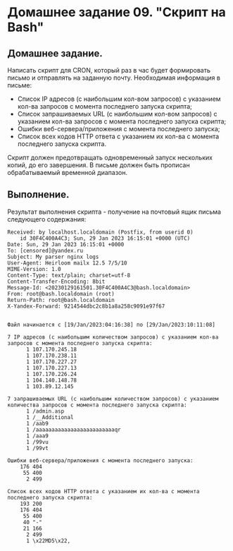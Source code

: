 # Домашнее задание 09. "Скрипт на Bash"

## Домашнее задание.

Написать скрипт для CRON, который раз в час будет формировать письмо и отправлять на заданную почту.
Необходимая информация в письме:

- Список IP адресов (с наибольшим кол-вом запросов) с указанием кол-ва запросов c момента последнего запуска скрипта;
- Список запрашиваемых URL (с наибольшим кол-вом запросов) с указанием кол-ва запросов c момента последнего запуска скрипта;
- Ошибки веб-сервера/приложения c момента последнего запуска;
- Список всех кодов HTTP ответа с указанием их кол-ва с момента последнего запуска скрипта.

Скрипт должен предотвращать одновременный запуск нескольких копий, до его завершения.
В письме должен быть прописан обрабатываемый временной диапазон.



## Выполнение.

Результат выполнения скрипта - получение на почтовый ящик письма следующего содержания:

```
Received: by localhost.localdomain (Postfix, from userid 0)
	id 30F4C400A4C3; Sun, 29 Jan 2023 16:15:01 +0000 (UTC)
Date: Sun, 29 Jan 2023 16:15:01 +0000
To: [censored]@yandex.ru
Subject: My parser nginx logs
User-Agent: Heirloom mailx 12.5 7/5/10
MIME-Version: 1.0
Content-Type: text/plain; charset=utf-8
Content-Transfer-Encoding: 8bit
Message-Id: <20230129161501.30F4C400A4C3@bash.localdomain>
From: root@bash.localdomain (root)
Return-Path: root@bash.localdomain
X-Yandex-Forward: 9214544dbc2c8b1a8a258c9091e97f67


Файл начинается с [19/Jan/2023:04:16:38] по [29/Jan/2023:10:11:08]

7 IP адресов (с наибольшим количеством запросов) с указанием кол-ва запросов c момента последнего запуска скрипта:
      1 107.170.245.18
      1 107.170.238.11
      1 107.170.227.27
      1 107.170.227.13
      1 107.170.226.24
      1 104.140.148.78
      1 103.89.12.145

7 запрашиваемых URL (с наибольшим количеством запросов) с указанием количества запросов c момента последнего запуска скрипта:
      1 /admin.asp
      1 /__Additional
      1 /aab9
      1 /aaaaaaaaaaaaaaaaaaaaaaaaaqr
      1 /aaa9
      1 /99vu
      1 /99vt

Ошибки веб-сервера/приложения c момента последнего запуска:
    176 404
     55 400
      2 499

Список всех кодов HTTP ответа с указанием их кол-ва с момента последнего запуска скрипта:
    193 200
    176 404
     55 400
     40 "-"
     21 166
      2 499
      1 \x22MD5\x22,
```
